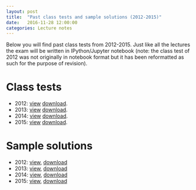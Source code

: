 ```yaml
---
layout: post
title:  "Past class tests and sample solutions (2012-2015)"
date:   2016-11-28 12:00:00
categories: Lecture notes
---
```


Below you will find past class tests from 2012-2015. Just like all the lectures
the exam will be written in IPython/Jupyter notebook (note: the class test of
2012 was not originally in notebook format but it has been reformatted as such
for the purpose of revision).

# Class tests
* 2012: [view](http://nbviewer.ipython.org/url/raw.githubusercontent.com/ggorman/Introduction-to-programming-for-geoscientists/master/notebook/python_class_test_2012.ipynb) [download](https://raw.githubusercontent.com/ggorman/Introduction-to-programming-for-geoscientists/master/notebook/python_class_test_2012.ipynb).
* 2013: [view](http://nbviewer.ipython.org/url/raw.githubusercontent.com/ggorman/Introduction-to-programming-for-geoscientists/master/notebook/python_class_test_2013.ipynb) [download](https://raw.githubusercontent.com/ggorman/Introduction-to-programming-for-geoscientists/master/notebook/python_class_test_2013.ipynb). 
* 2014: [view](http://nbviewer.ipython.org/url/raw.githubusercontent.com/ggorman/Introduction-to-programming-for-geoscientists/master/notebook/python_class_test_2014.ipynb) [download](https://raw.githubusercontent.com/ggorman/Introduction-to-programming-for-geoscientists/master/notebook/python_class_test_2014.ipynb). 
* 2015: [view](http://nbviewer.ipython.org/url/raw.githubusercontent.com/ggorman/Introduction-to-programming-for-geoscientists/master/notebook/python_class_test_2015.ipynb) [download](https://raw.githubusercontent.com/ggorman/Introduction-to-programming-for-geoscientists/master/notebook/python_class_test_2015.ipynb).

# Sample solutions
* 2012: [view](http://nbviewer.ipython.org/url/raw.githubusercontent.com/ggorman/Introduction-to-programming-for-geoscientists/master/notebook/python_class_test_2012-solution.ipynb), [download](http://raw.githubusercontent.com/ggorman/Introduction-to-programming-for-geoscientists/master/notebook/python_class_test_2012-solution.ipynb)
* 2013: [view](http://nbviewer.ipython.org/url/raw.githubusercontent.com/ggorman/Introduction-to-programming-for-geoscientists/master/notebook/python_class_test_2013-solution.ipynb), [download](http://raw.githubusercontent.com/ggorman/Introduction-to-programming-for-geoscientists/master/notebook/python_class_test_2013-solution.ipynb)
* 2014: [view](http://nbviewer.ipython.org/url/raw.githubusercontent.com/ggorman/Introduction-to-programming-for-geoscientists/master/notebook/python_class_test_2014-solution.ipynb), [download](http://raw.githubusercontent.com/ggorman/Introduction-to-programming-for-geoscientists/master/notebook/python_class_test_2014-solution.ipynb)
* 2015: [view](http://nbviewer.ipython.org/url/raw.githubusercontent.com/ggorman/Introduction-to-programming-for-geoscientists/master/notebook/python_class_test_2015-solution.ipynb), [download](http://raw.githubusercontent.com/ggorman/Introduction-to-programming-for-geoscientists/master/notebook/python_class_test_2015-solution.ipynb)
